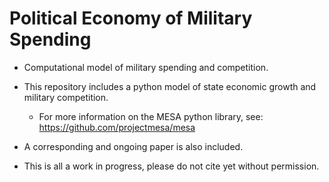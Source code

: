 # Political Economy of Military Spending

+ Computational model of military spending and competition. 

+ This repository includes a python model of state economic growth and military competition.
    + For more information on the MESA python library, see: https://github.com/projectmesa/mesa

+ A corresponding and ongoing paper is also included. 

+ This is all a work in progress, please do not cite yet without permission. 